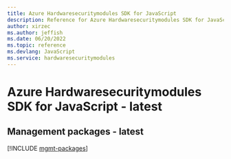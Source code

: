 ```yaml
---
title: Azure Hardwaresecuritymodules SDK for JavaScript
description: Reference for Azure Hardwaresecuritymodules SDK for JavaScript
author: xirzec
ms.author: jeffish
ms.date: 06/20/2022
ms.topic: reference
ms.devlang: JavaScript
ms.service: hardwaresecuritymodules
---
```

# Azure Hardwaresecuritymodules SDK for JavaScript - latest
## Management packages - latest
[!INCLUDE [mgmt-packages](hardwaresecuritymodules-mgmt-index.md)]

